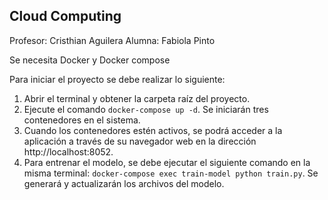 ##  Cloud Computing
Profesor: Cristhian Aguilera
Alumna: Fabiola Pinto

Se necesita Docker y Docker compose

Para iniciar el proyecto se debe realizar lo siguiente:
1. Abrir el terminal y obtener la carpeta raíz del proyecto.
2. Ejecute el comando `docker-compose up -d`. Se iniciarán tres contenedores en el sistema.
3. Cuando los contenedores estén activos, se podrá acceder a la aplicación a través de su navegador web en la dirección http://localhost:8052.
4. Para entrenar el modelo, se debe ejecutar el siguiente comando en la misma terminal: `docker-compose exec train-model python train.py`. Se generará y actualizarán los archivos del modelo.